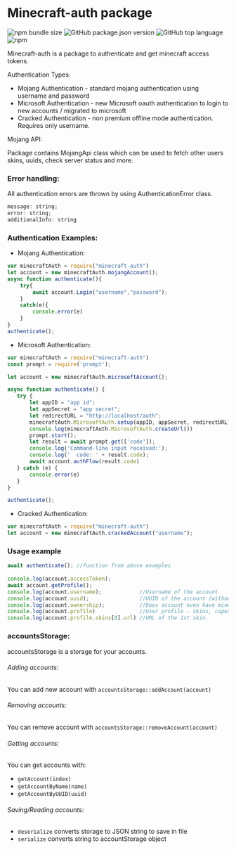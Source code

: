 # Minecraft-auth package
![npm bundle size](https://img.shields.io/bundlephobia/min/minecraft-auth?label=npm%20size)
![GitHub package.json version](https://img.shields.io/github/package-json/v/dommilosz/minecraft-auth)
![GitHub top language](https://img.shields.io/github/languages/top/dommilosz/minecraft-auth)
![npm](https://img.shields.io/npm/dt/minecraft-auth)

Minecraft-auth is a package to authenticate and get minecraft access tokens.

Authentication Types:
* Mojang Authentication - standard mojang authentication using username and password
* Microsoft Authentication - new Microsoft oauth authentication to login to new accounts / migrated to microsoft
* Cracked Authentication - non premium offline mode authentication. Requires only username.

Mojang API:

Package contains MojangApi class which can be used to fetch other users skins, uuids, check server status and more.

### Error handling:
All authentication errors are thrown by using AuthenticationError class.
```javascript
message: string;
error: string;
additionalInfo: string 
```

### Authentication Examples: 
* Mojang Authentication:
```javascript
var minecraftAuth = require("minecraft-auth")
let account = new minecraftAuth.mojangAccount();
async function authenticate(){
    try{
        await account.Login("username","password");
    }
    catch(e){
        console.error(e) 
    }
}
authenticate();
```
 
 * Microsoft Authentication:
 ```javascript
var minecraftAuth = require("minecraft-auth")
const prompt = require('prompt');

let account = new minecraftAuth.microsoftAccount();

async function authenticate() {
    try {
        let appID = "app id";
        let appSecret = "app secret";
        let redirectURL = "http://localhost/auth";
        minecraftAuth.MicrosoftAuth.setup(appID, appSecret, redirectURL);
        console.log(minecraftAuth.MicrosoftAuth.createUrl())
        prompt.start();
        let result = await prompt.get(['code']);
        console.log('Command-line input received:');
        console.log('  code: ' + result.code);
        await account.authFlow(result.code)
    } catch (e) {
        console.error(e)
    }
}

authenticate();
 ```

* Cracked Authentication:
```javascript
var minecraftAuth = require("minecraft-auth")
let account = new minecraftAuth.crackedAccount("username");
```

### Usage example
```javascript
await authenticate(); //function from above examples
        
console.log(account.accessToken);
await account.getProfile();
console.log(account.username);            //Username of the account
console.log(account.uuid);                //UUID of the account (without dashes)
console.log(account.ownership);           //Does account even have minecraft
console.log(account.profile)              //User profile - skins, capes, uuid, username
console.log(account.profile.skins[0].url) //URL of the 1st skin.
```

### accountsStorage:
accountsStorage is a storage for your accounts. 
###### Adding accounts:
You can add new account with `accountsStorage::addAccount(account)`
###### Removing accounts:
You can remove account with `accountsStorage::removeAccount(account)`

###### Getting accounts:
You can get accounts with:
* `getAccount(index)`
* `getAccountByName(name)`
* `getAccountByUUID(uuid)`
###### Saving/Reading accounts:
* `deserialize` converts storage to JSON string to save in file
* `serialize` converts string to accountStorage object